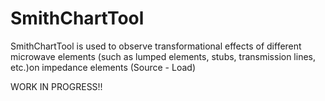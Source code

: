 # SmithChartTool
SmithChartTool is used to observe transformational effects of different microwave elements (such as lumped elements, stubs, transmission lines, etc.)on impedance elements (Source - Load)

WORK IN PROGRESS!!

